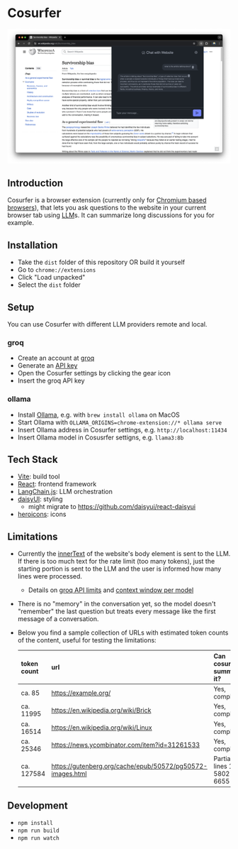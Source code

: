 # Cosurfer

![Screenshot of Cosurfer browser extension](./docs/screenshot.png)

## Introduction

Cosurfer is a browser extension (currently only for [Chromium based browsers](<https://en.wikipedia.org/wiki/Chromium_(web_browser)#Browsers_based_on_Chromium>)), that lets you ask questions to the website in your current browser tab using [LLM](https://en.wikipedia.org/wiki/Large_language_model)s. It can summarize long discussions for you for example.

## Installation

- Take the `dist` folder of this repository OR build it yourself
- Go to `chrome://extensions`
- Click "Load unpacked"
- Select the `dist` folder

## Setup

You can use Cosurfer with different LLM providers remote and local.

### groq

- Create an account at [groq](https://groq.com/)
- Generate an [API key](https://console.groq.com/keys)
- Open the Cosurfer settings by clicking the gear icon
- Insert the groq API key

### ollama

- Install [Ollama](https://ollama.com/), e.g. with `brew install ollama` on MacOS
- Start Ollama with `OLLAMA_ORIGINS=chrome-extension://* ollama serve`
- Insert Ollama address in Cosurfer settings, e.g. `http://localhost:11434`
- Insert Ollama model in Cosusrfer settigns, e.g. `llama3:8b`

## Tech Stack

- [Vite](https://github.com/vitejs/vite): build tool
- [React](https://github.com/facebook/react): frontend framework
- [LangChain.js](https://github.com/langchain-ai/langchainjs): LLM orchestration
- [daisyUI](https://daisyui.com/): styling
  - might migrate to https://github.com/daisyui/react-daisyui
- [heroicons](https://heroicons.com/): icons

## Limitations

- Currently the [innerText](https://developer.mozilla.org/en-US/docs/Web/API/HTMLElement/innerText) of the website's body element is sent to the LLM. If there is too much text for the rate limit (too many tokens), just the starting portion is sent to the LLM and the user is informed how many lines were processed.
  - Details on [groq API limits](https://console.groq.com/settings/limits) and [context window per model](https://console.groq.com/docs/models)
- There is no "memory" in the conversation yet, so the model doesn't "remember" the last question but treats every message like the first message of a conversation.
- Below you find a sample collection of URLs with estimated token counts of the content, useful for testing the limitations:

  | token count | url                                                        | Can cosurfer summarize it?         |
  | ----------- | ---------------------------------------------------------- | ---------------------------------- |
  | ca. 85      | https://example.org/                                       | Yes, completely                    |
  | ca. 11995   | https://en.wikipedia.org/wiki/Brick                        | Yes, completely                    |
  | ca. 16514   | https://en.wikipedia.org/wiki/Linux                        | Yes, completely                    |
  | ca. 25346   | https://news.ycombinator.com/item?id=31261533              | Yes, completely                    |
  | ca. 127584  | https://gutenberg.org/cache/epub/50572/pg50572-images.html | Partially, lines 1 to 5802 of 6655 |

## Development

- `npm install`
- `npm run build`
- `npm run watch`
